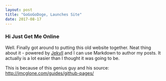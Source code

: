 ```yaml
---
layout: post
title: "GoGoGoDoge, Launches Site"
date: 2017-08-17
---
```


### Hi Just Get Me Online ###
Well. Finally got around to putting this old website together. Neat thing about it - powered by [Jekyll](http://jekyllrb.com) and I can use Markdown to author my posts. It actually is a lot easier than I thought it was going to be.

This is because of this genius guy and his source: http://jmcglone.com/guides/github-pages/ 
